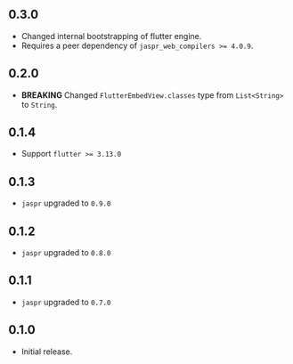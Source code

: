 ## 0.3.0

- Changed internal bootstrapping of flutter engine.
- Requires a peer dependency of `jaspr_web_compilers >= 4.0.9`.

## 0.2.0

- **BREAKING** Changed `FlutterEmbedView.classes` type from `List<String>` to `String`.

## 0.1.4

- Support `flutter >= 3.13.0`

## 0.1.3

- `jaspr` upgraded to `0.9.0`

## 0.1.2

- `jaspr` upgraded to `0.8.0`

## 0.1.1

- `jaspr` upgraded to `0.7.0`

## 0.1.0

- Initial release.
